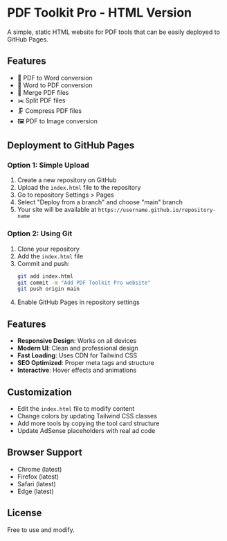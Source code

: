 
# PDF Toolkit Pro - HTML Version

A simple, static HTML website for PDF tools that can be easily deployed to GitHub Pages.

## Features

- 📝 PDF to Word conversion
- 📄 Word to PDF conversion
- 🔗 Merge PDF files
- ✂️ Split PDF files
- 🗜️ Compress PDF files
- 🖼️ PDF to Image conversion

## Deployment to GitHub Pages

### Option 1: Simple Upload
1. Create a new repository on GitHub
2. Upload the `index.html` file to the repository
3. Go to repository Settings > Pages
4. Select "Deploy from a branch" and choose "main" branch
5. Your site will be available at `https://username.github.io/repository-name`

### Option 2: Using Git
1. Clone your repository
2. Add the `index.html` file
3. Commit and push:
   ```bash
   git add index.html
   git commit -m "Add PDF Toolkit Pro website"
   git push origin main
   ```
4. Enable GitHub Pages in repository settings

## Features

- **Responsive Design**: Works on all devices
- **Modern UI**: Clean and professional design
- **Fast Loading**: Uses CDN for Tailwind CSS
- **SEO Optimized**: Proper meta tags and structure
- **Interactive**: Hover effects and animations

## Customization

- Edit the `index.html` file to modify content
- Change colors by updating Tailwind CSS classes
- Add more tools by copying the tool card structure
- Update AdSense placeholders with real ad code

## Browser Support

- Chrome (latest)
- Firefox (latest)
- Safari (latest)
- Edge (latest)

## License

Free to use and modify.
